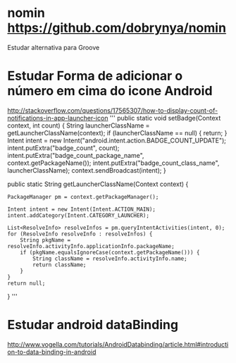 # nomin https://github.com/dobrynya/nomin
Estudar alternativa para Groove 


# Estudar Forma de adicionar o número em cima do icone Android

http://stackoverflow.com/questions/17565307/how-to-display-count-of-notifications-in-app-launcher-icon
'''
public static void setBadge(Context context, int count) {
    String launcherClassName = getLauncherClassName(context);
    if (launcherClassName == null) {
        return;
    }
    Intent intent = new Intent("android.intent.action.BADGE_COUNT_UPDATE");
    intent.putExtra("badge_count", count);
    intent.putExtra("badge_count_package_name", context.getPackageName());
    intent.putExtra("badge_count_class_name", launcherClassName);
    context.sendBroadcast(intent);
}

public static String getLauncherClassName(Context context) {

    PackageManager pm = context.getPackageManager();

    Intent intent = new Intent(Intent.ACTION_MAIN);
    intent.addCategory(Intent.CATEGORY_LAUNCHER);

    List<ResolveInfo> resolveInfos = pm.queryIntentActivities(intent, 0);
    for (ResolveInfo resolveInfo : resolveInfos) {
        String pkgName = resolveInfo.activityInfo.applicationInfo.packageName;
        if (pkgName.equalsIgnoreCase(context.getPackageName())) {
            String className = resolveInfo.activityInfo.name;
            return className;
        }
    }
    return null;
}
'''

# Estudar android dataBinding

http://www.vogella.com/tutorials/AndroidDatabinding/article.html#introduction-to-data-binding-in-android

